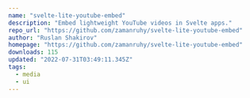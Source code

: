 ```yaml
---
name: "svelte-lite-youtube-embed"
description: "Embed lightweight YouTube videos in Svelte apps."
repo_url: "https://github.com/zamanruhy/svelte-lite-youtube-embed"
author: "Ruslan Shakirov"
homepage: "https://github.com/zamanruhy/svelte-lite-youtube-embed"
downloads: 115
updated: "2022-07-31T03:49:11.345Z"
tags: 
  - media
  - ui
---
```

